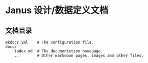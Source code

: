 # Janus 设计/数据定义文档


## 文档目录

    mkdocs.yml    # The configuration file.
    docs/
        index.md  # The documentation homepage.
        ...       # Other markdown pages, images and other files.
